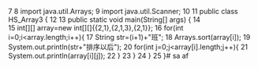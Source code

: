 
 7 
 8 import java.util.Arrays;
 9 import java.util.Scanner;
10 
11 public class HS_Array3 {
12 
13     public static void main(String[] args) {
14         
15         int[][] array=new int[][]{{2,1},{2,1,3},{2,1}};
16         for(int i=0;i<array.length;i++){
17             String str=(i+1)+"班";
18             Arrays.sort(array[i]);
19             System.out.println(str+"排序以后");
20             for(int j=0;j<array[i].length;j++){
21                 System.out.println(array[i][j]);
22             }
23         }
24     }
25 }# sa
af

